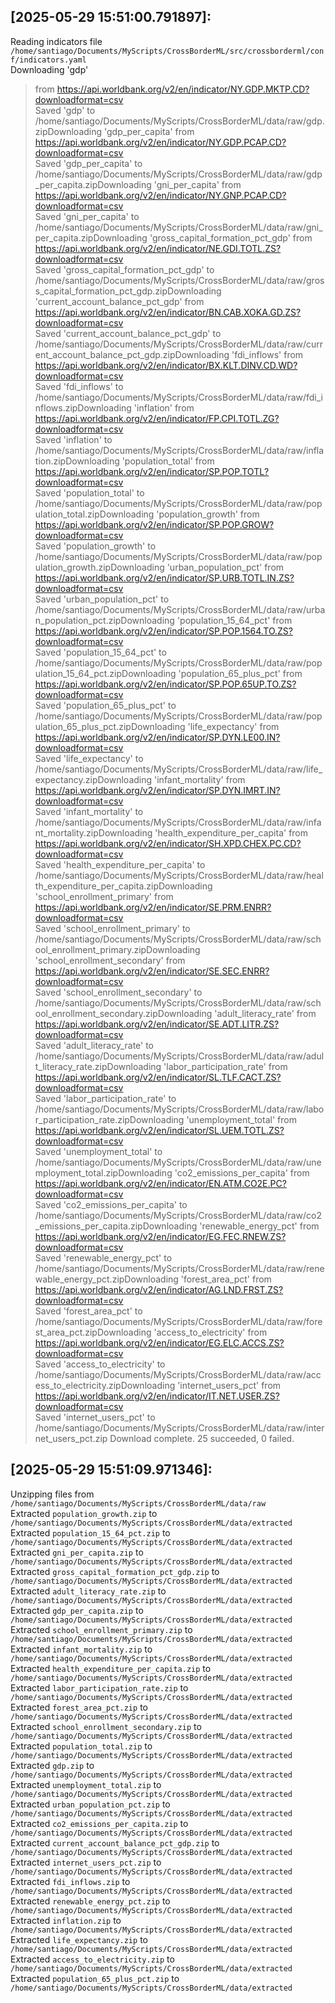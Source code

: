 
## [2025-05-29 15:51:00.791897]:
Reading indicators file `/home/santiago/Documents/MyScripts/CrossBorderML/src/crossborderml/conf/indicators.yaml`  
Downloading 'gdp'
> from https://api.worldbank.org/v2/en/indicator/NY.GDP.MKTP.CD?downloadformat=csv  
Saved 'gdp' to /home/santiago/Documents/MyScripts/CrossBorderML/data/raw/gdp.zipDownloading 'gdp_per_capita'
> from https://api.worldbank.org/v2/en/indicator/NY.GDP.PCAP.CD?downloadformat=csv  
Saved 'gdp_per_capita' to /home/santiago/Documents/MyScripts/CrossBorderML/data/raw/gdp_per_capita.zipDownloading 'gni_per_capita'
> from https://api.worldbank.org/v2/en/indicator/NY.GNP.PCAP.CD?downloadformat=csv  
Saved 'gni_per_capita' to /home/santiago/Documents/MyScripts/CrossBorderML/data/raw/gni_per_capita.zipDownloading 'gross_capital_formation_pct_gdp'
> from https://api.worldbank.org/v2/en/indicator/NE.GDI.TOTL.ZS?downloadformat=csv  
Saved 'gross_capital_formation_pct_gdp' to /home/santiago/Documents/MyScripts/CrossBorderML/data/raw/gross_capital_formation_pct_gdp.zipDownloading 'current_account_balance_pct_gdp'
> from https://api.worldbank.org/v2/en/indicator/BN.CAB.XOKA.GD.ZS?downloadformat=csv  
Saved 'current_account_balance_pct_gdp' to /home/santiago/Documents/MyScripts/CrossBorderML/data/raw/current_account_balance_pct_gdp.zipDownloading 'fdi_inflows'
> from https://api.worldbank.org/v2/en/indicator/BX.KLT.DINV.CD.WD?downloadformat=csv  
Saved 'fdi_inflows' to /home/santiago/Documents/MyScripts/CrossBorderML/data/raw/fdi_inflows.zipDownloading 'inflation'
> from https://api.worldbank.org/v2/en/indicator/FP.CPI.TOTL.ZG?downloadformat=csv  
Saved 'inflation' to /home/santiago/Documents/MyScripts/CrossBorderML/data/raw/inflation.zipDownloading 'population_total'
> from https://api.worldbank.org/v2/en/indicator/SP.POP.TOTL?downloadformat=csv  
Saved 'population_total' to /home/santiago/Documents/MyScripts/CrossBorderML/data/raw/population_total.zipDownloading 'population_growth'
> from https://api.worldbank.org/v2/en/indicator/SP.POP.GROW?downloadformat=csv  
Saved 'population_growth' to /home/santiago/Documents/MyScripts/CrossBorderML/data/raw/population_growth.zipDownloading 'urban_population_pct'
> from https://api.worldbank.org/v2/en/indicator/SP.URB.TOTL.IN.ZS?downloadformat=csv  
Saved 'urban_population_pct' to /home/santiago/Documents/MyScripts/CrossBorderML/data/raw/urban_population_pct.zipDownloading 'population_15_64_pct'
> from https://api.worldbank.org/v2/en/indicator/SP.POP.1564.TO.ZS?downloadformat=csv  
Saved 'population_15_64_pct' to /home/santiago/Documents/MyScripts/CrossBorderML/data/raw/population_15_64_pct.zipDownloading 'population_65_plus_pct'
> from https://api.worldbank.org/v2/en/indicator/SP.POP.65UP.TO.ZS?downloadformat=csv  
Saved 'population_65_plus_pct' to /home/santiago/Documents/MyScripts/CrossBorderML/data/raw/population_65_plus_pct.zipDownloading 'life_expectancy'
> from https://api.worldbank.org/v2/en/indicator/SP.DYN.LE00.IN?downloadformat=csv  
Saved 'life_expectancy' to /home/santiago/Documents/MyScripts/CrossBorderML/data/raw/life_expectancy.zipDownloading 'infant_mortality'
> from https://api.worldbank.org/v2/en/indicator/SP.DYN.IMRT.IN?downloadformat=csv  
Saved 'infant_mortality' to /home/santiago/Documents/MyScripts/CrossBorderML/data/raw/infant_mortality.zipDownloading 'health_expenditure_per_capita'
> from https://api.worldbank.org/v2/en/indicator/SH.XPD.CHEX.PC.CD?downloadformat=csv  
Saved 'health_expenditure_per_capita' to /home/santiago/Documents/MyScripts/CrossBorderML/data/raw/health_expenditure_per_capita.zipDownloading 'school_enrollment_primary'
> from https://api.worldbank.org/v2/en/indicator/SE.PRM.ENRR?downloadformat=csv  
Saved 'school_enrollment_primary' to /home/santiago/Documents/MyScripts/CrossBorderML/data/raw/school_enrollment_primary.zipDownloading 'school_enrollment_secondary'
> from https://api.worldbank.org/v2/en/indicator/SE.SEC.ENRR?downloadformat=csv  
Saved 'school_enrollment_secondary' to /home/santiago/Documents/MyScripts/CrossBorderML/data/raw/school_enrollment_secondary.zipDownloading 'adult_literacy_rate'
> from https://api.worldbank.org/v2/en/indicator/SE.ADT.LITR.ZS?downloadformat=csv  
Saved 'adult_literacy_rate' to /home/santiago/Documents/MyScripts/CrossBorderML/data/raw/adult_literacy_rate.zipDownloading 'labor_participation_rate'
> from https://api.worldbank.org/v2/en/indicator/SL.TLF.CACT.ZS?downloadformat=csv  
Saved 'labor_participation_rate' to /home/santiago/Documents/MyScripts/CrossBorderML/data/raw/labor_participation_rate.zipDownloading 'unemployment_total'
> from https://api.worldbank.org/v2/en/indicator/SL.UEM.TOTL.ZS?downloadformat=csv  
Saved 'unemployment_total' to /home/santiago/Documents/MyScripts/CrossBorderML/data/raw/unemployment_total.zipDownloading 'co2_emissions_per_capita'
> from https://api.worldbank.org/v2/en/indicator/EN.ATM.CO2E.PC?downloadformat=csv  
Saved 'co2_emissions_per_capita' to /home/santiago/Documents/MyScripts/CrossBorderML/data/raw/co2_emissions_per_capita.zipDownloading 'renewable_energy_pct'
> from https://api.worldbank.org/v2/en/indicator/EG.FEC.RNEW.ZS?downloadformat=csv  
Saved 'renewable_energy_pct' to /home/santiago/Documents/MyScripts/CrossBorderML/data/raw/renewable_energy_pct.zipDownloading 'forest_area_pct'
> from https://api.worldbank.org/v2/en/indicator/AG.LND.FRST.ZS?downloadformat=csv  
Saved 'forest_area_pct' to /home/santiago/Documents/MyScripts/CrossBorderML/data/raw/forest_area_pct.zipDownloading 'access_to_electricity'
> from https://api.worldbank.org/v2/en/indicator/EG.ELC.ACCS.ZS?downloadformat=csv  
Saved 'access_to_electricity' to /home/santiago/Documents/MyScripts/CrossBorderML/data/raw/access_to_electricity.zipDownloading 'internet_users_pct'
> from https://api.worldbank.org/v2/en/indicator/IT.NET.USER.ZS?downloadformat=csv  
Saved 'internet_users_pct' to /home/santiago/Documents/MyScripts/CrossBorderML/data/raw/internet_users_pct.zip
Download complete. 25 succeeded, 0 failed.

## [2025-05-29 15:51:09.971346]:  
Unzipping files from `/home/santiago/Documents/MyScripts/CrossBorderML/data/raw`  
Extracted `population_growth.zip` to `/home/santiago/Documents/MyScripts/CrossBorderML/data/extracted`  
Extracted `population_15_64_pct.zip` to `/home/santiago/Documents/MyScripts/CrossBorderML/data/extracted`  
Extracted `gni_per_capita.zip` to `/home/santiago/Documents/MyScripts/CrossBorderML/data/extracted`  
Extracted `gross_capital_formation_pct_gdp.zip` to `/home/santiago/Documents/MyScripts/CrossBorderML/data/extracted`  
Extracted `adult_literacy_rate.zip` to `/home/santiago/Documents/MyScripts/CrossBorderML/data/extracted`  
Extracted `gdp_per_capita.zip` to `/home/santiago/Documents/MyScripts/CrossBorderML/data/extracted`  
Extracted `school_enrollment_primary.zip` to `/home/santiago/Documents/MyScripts/CrossBorderML/data/extracted`  
Extracted `infant_mortality.zip` to `/home/santiago/Documents/MyScripts/CrossBorderML/data/extracted`  
Extracted `health_expenditure_per_capita.zip` to `/home/santiago/Documents/MyScripts/CrossBorderML/data/extracted`  
Extracted `labor_participation_rate.zip` to `/home/santiago/Documents/MyScripts/CrossBorderML/data/extracted`  
Extracted `forest_area_pct.zip` to `/home/santiago/Documents/MyScripts/CrossBorderML/data/extracted`  
Extracted `school_enrollment_secondary.zip` to `/home/santiago/Documents/MyScripts/CrossBorderML/data/extracted`  
Extracted `population_total.zip` to `/home/santiago/Documents/MyScripts/CrossBorderML/data/extracted`  
Extracted `gdp.zip` to `/home/santiago/Documents/MyScripts/CrossBorderML/data/extracted`  
Extracted `unemployment_total.zip` to `/home/santiago/Documents/MyScripts/CrossBorderML/data/extracted`  
Extracted `urban_population_pct.zip` to `/home/santiago/Documents/MyScripts/CrossBorderML/data/extracted`  
Extracted `co2_emissions_per_capita.zip` to `/home/santiago/Documents/MyScripts/CrossBorderML/data/extracted`  
Extracted `current_account_balance_pct_gdp.zip` to `/home/santiago/Documents/MyScripts/CrossBorderML/data/extracted`  
Extracted `internet_users_pct.zip` to `/home/santiago/Documents/MyScripts/CrossBorderML/data/extracted`  
Extracted `fdi_inflows.zip` to `/home/santiago/Documents/MyScripts/CrossBorderML/data/extracted`  
Extracted `renewable_energy_pct.zip` to `/home/santiago/Documents/MyScripts/CrossBorderML/data/extracted`  
Extracted `inflation.zip` to `/home/santiago/Documents/MyScripts/CrossBorderML/data/extracted`  
Extracted `life_expectancy.zip` to `/home/santiago/Documents/MyScripts/CrossBorderML/data/extracted`  
Extracted `access_to_electricity.zip` to `/home/santiago/Documents/MyScripts/CrossBorderML/data/extracted`  
Extracted `population_65_plus_pct.zip` to `/home/santiago/Documents/MyScripts/CrossBorderML/data/extracted`  
